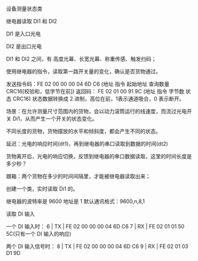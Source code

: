 设备测量状态类


继电器读取 DI1 和 DI2

DI1 是入口光电



DI2 是出口光电


DI1 和 DI2 之间，有 高度光幕、长宽光幕、称重传感、触发扫码；


使用继电器的指令，读取第一路开关量的变化，确认是否货物通过。

发送指令码：FE 02 00 00 00 04 6D C6 
(地址 指令 起始地址 查询数量 CRC16[校验和，低字节在前])
返回码： FE 02 01 00 91 9C
(地址 指令 字节数 状态 CRC16)
状态数据转换成 2 进制，高位在前，1表示通道吸合，0 表示断开。


场景：在允许测量尺寸范围内的货物，会以动力滚筒运行的线速度，而流过光电开关 Di1，从而产生一个开关的状态变化。

不同长度的货物，货物摆放的水平和倾斜度，都会产生不同的状态。


延迟：光电的响应时间(dt1)，再到继电器的串口读取到数据的时间(dt2)

货物离开后，光电的响应切换，反馈到继电器的串口数据读取，这里的时间长度是多少秒？


跟箱：两个货物在多少的时间间隔里，才能被继电器读取出来；


创建一个类，实时读取 Di1 的。


继电器的波特率是 9600
地址是 1
默认通讯格式：9600,n,8,1



读取 DI 输入

一个 DI 输入时：
6 | TX | FE 02 00 00 00 04 6D C6 
7 | RX | FE 02 01 01 50 5C(只有一个 DI 输入的响应)

两个 DI 输入信号时：
8 | TX | FE 02 00 00 00 04 6D C6 
9 | RX | FE 02 01 03 D1 9D 
